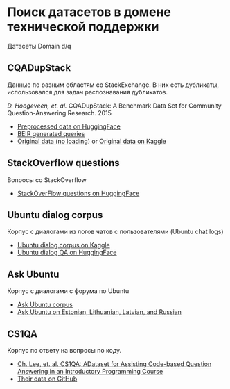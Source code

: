 # Поиск датасетов в домене технической поддержки

Датасеты 
Domain d/q
## CQADupStack

Данные по разным областям со StackExchange. В них есть дубликаты, использовался для задач распознавания дубликатов.

*D. Hoogeveen, et. al.* CQADupStack: A Benchmark Data Set for Community Question-Answering Research. 2015

- [Preprocessed data on HuggingFace](https://huggingface.co/datasets/LLukas22/cqadupstack)
- [BEIR generated queries](https://huggingface.co/datasets/BeIR/cqadupstack-qrels)
- [Original data (no loading)](http://nlp.cis.unimelb.edu.au/resources/cqadupstack/) or [Original data on Kaggle](https://www.kaggle.com/datasets/spraut23333/cqadupstack)

## StackOverflow questions

Вопросы со StackOverflow

- [StackOverFlow questions on HuggingFace](https://huggingface.co/datasets/pacovaldez/stackoverflow-questions)

## Ubuntu dialog corpus

Корпус с диалогами из логов чатов с пользователями (Ubuntu chat logs) 

- [Ubuntu dialog corpus on Kaggle](https://www.kaggle.com/datasets/rtatman/ubuntu-dialogue-corpus)
- [Ubuntu dialog QA on HuggingFace](https://huggingface.co/datasets/sedthh/ubuntu_dialogue_qa)

## Ask Ubuntu

Корпус с диалогами с форума по Ubuntu

- [Ask Ubuntu corpus](https://snap.stanford.edu/data/sx-askubuntu.html)
- [Ask Ubuntu on Estonian, Lithuanian, Latvian, and Russian](https://live.european-language-grid.eu/catalogue/corpus/14764)

## CS1QA

Корпус по ответу на вопросы по коду.

- [Ch. Lee, et. al. CS1QA: ADataset for Assisting Code-based Question Answering in an Introductory Programming Course](https://aclanthology.org/2022.naacl-main.148.pdf)
- [Their data on GitHub](https://github.com/cyoon47/CS1QA/tree/main/data/final/cleaned/equal)

